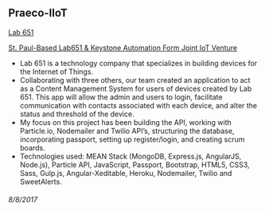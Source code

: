 ## Praeco-IIoT

[Lab 651](http://lab651.com/) 

[St. Paul-Based Lab651 & Keystone Automation Form Joint IoT Venture](https://tech.mn/news/2017/06/09/st-paul-based-lab651-keystone-automation-for-joint-iot-venture/)

+ Lab 651 is a technology company that specializes in building devices for the Internet of Things.
+ Collaborating with three others, our team created an application to act as a Content Management System for users of devices created by Lab 651. This app will allow the admin and users to login, facilitate communication with contacts associated with each device, and alter the status and threshold of the device.
+ My focus on this project has been building the API, working with Particle.io, Nodemailer and Twilio API’s, structuring the database, incorporating passport, setting up register/login, and creating scrum boards.
+ Technologies used: MEAN Stack (MongoDB, Express.js, AngularJS, Node.js), Particle API, JavaScript, Passport, Bootstrap, HTML5, CSS3, Sass, Gulp.js, Angular-Xeditable, Heroku, Nodemailer, Twilio and SweetAlerts.
        

###### 8/8/2017
